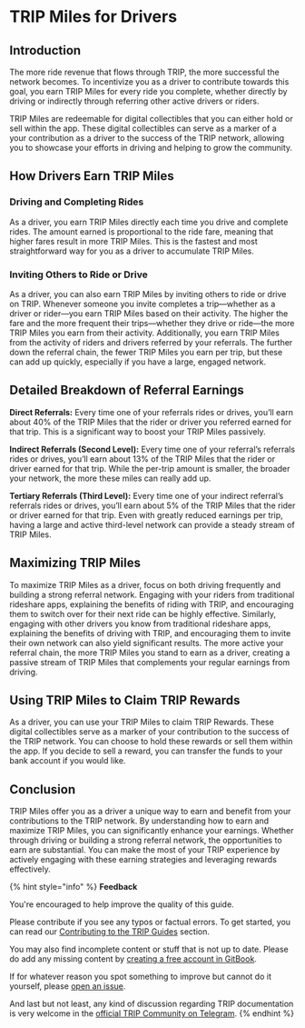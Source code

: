 # TRIP Miles for Drivers

## Introduction

The more ride revenue that flows through TRIP, the more successful the network becomes. To incentivize you as a driver to contribute towards this goal, you earn TRIP Miles for every ride you complete, whether directly by driving or indirectly through referring other active drivers or riders.&#x20;

TRIP Miles are redeemable for digital collectibles that you can either hold or sell within the app. These digital collectibles can serve as a marker of a your contribution as a driver to the success of the TRIP network, allowing you to showcase your efforts in driving and helping to grow the community.

## How Drivers Earn TRIP Miles

### Driving and Completing Rides

As a driver, you earn TRIP Miles directly each time you drive and complete rides. The amount earned is proportional to the ride fare, meaning that higher fares result in more TRIP Miles. This is the fastest and most straightforward way for you as a driver to accumulate TRIP Miles.

### Inviting Others to Ride or Drive

As a driver, you can also earn TRIP Miles by inviting others to ride or drive on TRIP. Whenever someone you invite completes a trip—whether as a driver or rider—you earn TRIP Miles based on their activity. The higher the fare and the more frequent their trips—whether they drive or ride—the more TRIP Miles you earn from their activity. Additionally, you earn TRIP Miles from the activity of riders and drivers referred by your referrals. The further down the referral chain, the fewer TRIP Miles you earn per trip, but these can add up quickly, especially if you have a large, engaged network.

## Detailed Breakdown of Referral Earnings

**Direct Referrals:** Every time one of your referrals rides or drives, you’ll earn about 40% of the TRIP Miles that the rider or driver you referred earned for that trip. This is a significant way to boost your TRIP Miles passively.

**Indirect Referrals (Second Level):** Every time one of your referral’s referrals rides or drives, you’ll earn about 13% of the TRIP Miles that the rider or driver earned for that trip. While the per-trip amount is smaller, the broader your network, the more these miles can really add up.

**Tertiary Referrals (Third Level):** Every time one of your indirect referral’s referrals rides or drives, you’ll earn about 5% of the TRIP Miles that the rider or driver earned for that trip. Even with greatly reduced earnings per trip, having a large and active third-level network can provide a steady stream of TRIP Miles.

## Maximizing TRIP Miles

To maximize TRIP Miles as a driver, focus on both driving frequently and building a strong referral network. Engaging with your riders from traditional rideshare apps, explaining the benefits of riding with TRIP, and encouraging them to switch over for their next ride can be highly effective. Similarly, engaging with other drivers you know from traditional rideshare apps, explaining the benefits of driving with TRIP, and encouraging them to invite their own network can also yield significant results. The more active your referral chain, the more TRIP Miles you stand to earn as a driver, creating a passive stream of TRIP Miles that complements your regular earnings from driving.

## Using TRIP Miles to Claim TRIP Rewards

As a driver, you can use your TRIP Miles to claim TRIP Rewards. These digital collectibles serve as a marker of your contribution to the success of the TRIP network. You can choose to hold these rewards or sell them within the app. If you decide to sell a reward, you can transfer the funds to your bank account if you would like.

## Conclusion

TRIP Miles offer you as a driver a unique way to earn and benefit from your contributions to the TRIP network. By understanding how to earn and maximize TRIP Miles, you can significantly enhance your earnings. Whether through driving or building a strong referral network, the opportunities to earn are substantial. You can make the most of your TRIP experience by actively engaging with these earning strategies and leveraging rewards effectively.

{% hint style="info" %}
**Feedback**

You're encouraged to help improve the quality of this guide.

Please contribute if you see any typos or factual errors. To get started, you can read our [Contributing to the TRIP Guides](../contributing/contributing-to-trip.md) section.

You may also find incomplete content or stuff that is not up to date. Please do add any missing content by [creating a free account in GitBook](https://app.gitbook.com/invite/0WSd8UiSeH2xhfJrSbUr/YFiygcuBiy7oN3WJyDRs).

If for whatever reason you spot something to improve but cannot do it yourself, please [open an issue](https://github.com/TeleportXYZ/TRIP-Guides/issues/).

And last but not least, any kind of discussion regarding TRIP documentation is very welcome in the [official TRIP Community on Telegram](https://trip.dev/chat).
{% endhint %}
